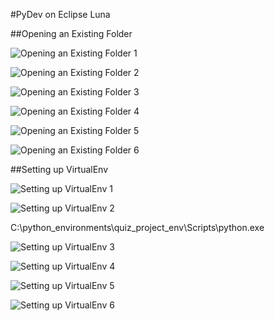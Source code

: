 #PyDev on Eclipse Luna


##Opening an Existing Folder


![Opening an Existing Folder 1](./images/image039.png "Opening an Existing Folder 1")

![Opening an Existing Folder 2](./images/image040.png "Opening an Existing Folder 2")

![Opening an Existing Folder 3](./images/image041.png "Opening an Existing Folder 3")

![Opening an Existing Folder 4](./images/image042.png "Opening an Existing Folder 4")

![Opening an Existing Folder 5](./images/image043.png "Opening an Existing Folder 5")

![Opening an Existing Folder 6](./images/image044.png "Opening an Existing Folder 6")




##Setting up VirtualEnv

![Setting up VirtualEnv 1](./images/image045.png "Setting up VirtualEnv 1")

![Setting up VirtualEnv 2](./images/image046.png "Setting up VirtualEnv 2")


C:\python_environments\quiz_project_env\Scripts\python.exe

![Setting up VirtualEnv 3](./images/image047.png "Setting up VirtualEnv 3")

![Setting up VirtualEnv 4](./images/image048.png "Setting up VirtualEnv 4")

![Setting up VirtualEnv 5](./images/image049.png "Setting up VirtualEnv 5")

![Setting up VirtualEnv 6](./images/image050.png "Setting up VirtualEnv 6")














